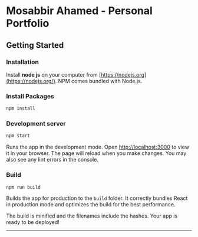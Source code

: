 # Mosabbir Ahamed - Personal Portfolio

## ****Getting Started****

### **Installation**

Install **node js** on your computer from [https://nodejs.org](https://nodejs.org/). NPM comes bundled with Node.js.

### **Install Packages**

```bash
npm install
```

### **Development server**

```bash
npm start
```

Runs the app in the development mode.
Open [http://localhost:3000](http://localhost:3000) to view it in your browser. The page will reload when you make changes. You may also see any lint errors in the console.

### **Build**

```bash
npm run build
```

Builds the app for production to the `build` folder. It correctly bundles React in production mode and optimizes the build for the best performance.

The build is minified and the filenames include the hashes. Your app is ready to be deployed!

---

